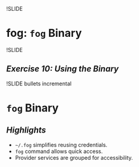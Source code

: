 !SLIDE
# fog: `fog` Binary

!SLIDE
## *Exercise 10: Using the Binary*

!SLIDE bullets incremental
# `fog` Binary
## *Highlights*

* `~/.fog` simplifies reusing credentials.
* `fog` command allows quick access.
* Provider services are grouped for accessibility.
